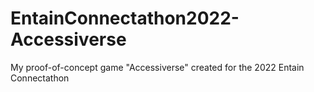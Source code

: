 # EntainConnectathon2022-Accessiverse
My proof-of-concept game "Accessiverse" created for the 2022 Entain Connectathon
